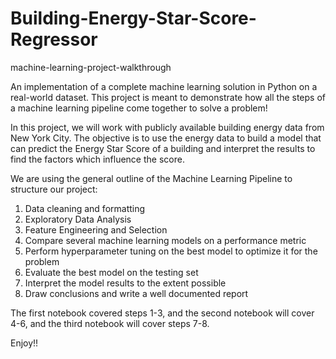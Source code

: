 # Building-Energy-Star-Score-Regressor

machine-learning-project-walkthrough

An implementation of a complete machine learning solution in Python on a real-world dataset. This project is meant to demonstrate how all the steps of a machine learning pipeline come together to solve a problem!

In this project, we will work with publicly available building energy data from New York City. The objective is to use the energy data to build a model that can predict the Energy Star Score of a building and interpret the results to find the factors which influence the score.

We are using the general outline of the Machine Learning Pipeline to structure our project:

1. Data cleaning and formatting
2. Exploratory Data Analysis
3. Feature Engineering and Selection
4. Compare several machine learning models on a performance metric
5. Perform hyperparameter tuning on the best model to optimize it for the problem
6. Evaluate the best model on the testing set
7. Interpret the model results to the extent possible
8. Draw conclusions and write a well documented report

The first notebook covered steps 1-3, and the second notebook will cover 4-6, and the third notebook will cover steps 7-8.

Enjoy!!
